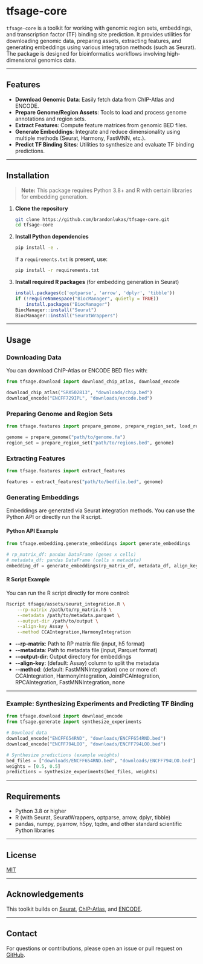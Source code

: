 # tfsage-core

`tfsage-core` is a toolkit for working with genomic region sets, embeddings, and transcription factor (TF) binding site prediction. It provides utilities for downloading genomic data, preparing assets, extracting features, and generating embeddings using various integration methods (such as Seurat). The package is designed for bioinformatics workflows involving high-dimensional genomics data.

---

## Features

- **Download Genomic Data**: Easily fetch data from ChIP-Atlas and ENCODE.
- **Prepare Genome/Region Assets**: Tools to load and process genome annotations and region sets.
- **Extract Features**: Compute feature matrices from genomic BED files.
- **Generate Embeddings**: Integrate and reduce dimensionality using multiple methods (Seurat, Harmony, FastMNN, etc.).
- **Predict TF Binding Sites**: Utilities to synthesize and evaluate TF binding predictions.

---

## Installation

> **Note:** This package requires Python 3.8+ and R with certain libraries for embedding generation.

1. **Clone the repository**
   ```bash
   git clone https://github.com/brandonlukas/tfsage-core.git
   cd tfsage-core
   ```

2. **Install Python dependencies**
   ```bash
   pip install -e .
   ```
   If a `requirements.txt` is present, use:
   ```bash
   pip install -r requirements.txt
   ```

3. **Install required R packages** (for embedding generation in Seurat)
   ```R
   install.packages(c('optparse', 'arrow', 'dplyr', 'tibble'))
   if (!requireNamespace("BiocManager", quietly = TRUE))
       install.packages("BiocManager")
   BiocManager::install("Seurat")
   BiocManager::install("SeuratWrappers")
   ```

---

## Usage

### Downloading Data

You can download ChIP-Atlas or ENCODE BED files with:

```python
from tfsage.download import download_chip_atlas, download_encode

download_chip_atlas("SRX502813", "downloads/chip.bed")
download_encode("ENCFF729IPL", "downloads/encode.bed")
```

### Preparing Genome and Region Sets

```python
from tfsage.features import prepare_genome, prepare_region_set, load_region_set

genome = prepare_genome("path/to/genome.fa")
region_set = prepare_region_set("path/to/regions.bed", genome)
```

### Extracting Features

```python
from tfsage.features import extract_features

features = extract_features("path/to/bedfile.bed", genome)
```

### Generating Embeddings

Embeddings are generated via Seurat integration methods. You can use the Python API or directly run the R script.

#### **Python API Example**

```python
from tfsage.embedding.generate_embeddings import generate_embeddings

# rp_matrix_df: pandas DataFrame (genes x cells)
# metadata_df: pandas DataFrame (cells x metadata)
embedding_df = generate_embeddings(rp_matrix_df, metadata_df, align_key="Assay", method="FastMNNIntegration")
```

#### **R Script Example**

You can run the R script directly for more control:

```bash
Rscript tfsage/assets/seurat_integration.R \
    --rp-matrix /path/to/rp_matrix.h5 \
    --metadata /path/to/metadata.parquet \
    --output-dir /path/to/output \
    --align-key Assay \
    --method CCAIntegration,HarmonyIntegration
```

- **--rp-matrix**: Path to RP matrix file (input, h5 format)
- **--metadata**: Path to metadata file (input, Parquet format)
- **--output-dir**: Output directory for embeddings
- **--align-key**: (default: Assay) column to split the metadata
- **--method**: (default: FastMNNIntegration) one or more of: CCAIntegration, HarmonyIntegration, JointPCAIntegration, RPCAIntegration, FastMNNIntegration, none

---

### Example: Synthesizing Experiments and Predicting TF Binding

```python
from tfsage.download import download_encode
from tfsage.generate import synthesize_experiments

# Download data
download_encode("ENCFF654RND", "downloads/ENCFF654RND.bed")
download_encode("ENCFF794LOO", "downloads/ENCFF794LOO.bed")

# Synthesize predictions (example weights)
bed_files = ["downloads/ENCFF654RND.bed", "downloads/ENCFF794LOO.bed"]
weights = [0.5, 0.5]
predictions = synthesize_experiments(bed_files, weights)
```

---

## Requirements

- Python 3.8 or higher
- R (with Seurat, SeuratWrappers, optparse, arrow, dplyr, tibble)
- pandas, numpy, pyarrow, h5py, tqdm, and other standard scientific Python libraries

---

## License

[MIT](LICENSE)

---

## Acknowledgements

This toolkit builds on [Seurat](https://satijalab.org/seurat/), [ChIP-Atlas](https://chip-atlas.org/), and [ENCODE](https://www.encodeproject.org/).

---

## Contact

For questions or contributions, please open an issue or pull request on [GitHub](https://github.com/brandonlukas/tfsage-core).